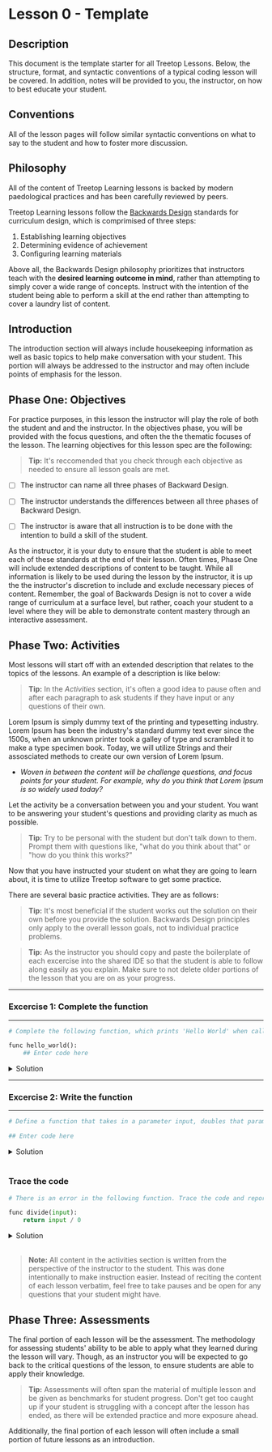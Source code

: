 # **Lesson 0 - Template**

## Description

This document is the template starter for all Treetop Lessons. Below, the structure, format, and syntactic conventions of a typical coding lesson will be covered. In addition, notes will be provided to you, the instructor, on how to best educate your student.

## Conventions

All of the lesson pages will follow similar syntactic conventions on what to say to the student and how to foster more discussion.

## Philosophy

All of the content of Treetop Learning lessons is backed by modern paedological practices and has been carefully reviewed by peers.

Treetop Learning lessons follow the [Backwards Design](https://www.modelteaching.com/education-articles/lesson-curriculum-planning/backwards-design-in-lesson-planning) standards for curriculum design, which is comprimised of three steps:

1. Establishing learning objectives
2. Determining evidence of achievement
3. Configuring learning materials

Above all, the Backwards Design philosophy prioritizes that instructors teach with the **desired learning outcome in mind**, rather than attempting to simply cover a wide range of concepts. Instruct with the intention of the student being able to perform a skill at the end rather than attempting to cover a laundry list of content.

## Introduction

The introduction section will always include housekeeping information as well as basic topics to help make conversation with your student. This portion will always be addressed to the instructor and may often include points of emphasis for the lesson.

## **Phase One: Objectives**

For practice purposes, in this lesson the instructor will play the role of both the student and and the instructor. In the objectives phase, you will be provided with the focus questions, and often the the thematic focuses of the lesson. The learning objectives for this lesson spec are the following:

> **Tip:** It's reccomended that you check through each objective as needed to ensure all lesson goals are met.

- [ ] The instructor can name all three phases of Backward Design.

- [ ] The instructor understands the differences between all three phases of Backward Design.

- [ ] The instructor is aware that all instruction is to be done with the intention to build a skill of the student.

As the instructor, it is your duty to ensure that the student is able to meet each of these standards at the end of their lesson. Often times, Phase One will include extended descriptions of content to be taught. While all information is likely to be used during the lesson by the instructor, it is up the the instructor's discretion to include and exclude necessary pieces of content. Remember, the goal of Backwards Design is not to cover a wide range of curriculum at a surface level, but rather, coach your student to a level where they will be able to demonstrate content mastery through an interactive assessment.

## **Phase Two: Activities**

Most lessons will start off with an extended description that relates to the topics of the lessons. An example of a description is like below:

> **Tip:** In the *Activities* section, it's often a good idea to pause often and after each paragraph to ask students if they have input or any questions of their own.

Lorem Ipsum is simply dummy text of the printing and typesetting industry. Lorem Ipsum has been the industry's standard dummy text ever since the 1500s, when an unknown printer took a galley of type and scrambled it to make a type specimen book. Today, we will utilize Strings and their assosciated methods to create our own version of Lorem Ipsum.

- *Woven in between the content will be challenge questions, and focus points for your student. For example, why do you think that Lorem Ipsum is so widely used today?*

Let the activity be a conversation between you and your student. You want to be answering your student's questions and providing clarity as much as possible.

> **Tip:** Try to be personal with the student but don't talk down to them. Prompt them with questions like, "what do you think about that" or "how do you think this works?"

Now that you have instructed your student on what they are going to learn about, it is time to utilize Treetop software to get some practice.

There are several basic practice activities. They are as follows:

> **Tip:** It's most beneficial if the student works out the solution on their own before you provide the solution. Backwards Design principles only apply to the overall lesson goals, not to individual practice problems.

> **Tip:** As the instructor you should copy and paste the boilerplate of each excercise into the shared IDE so that the student is able to follow along easily as you explain. Make sure to not delete older portions of the lesson that you are on as your progress.

---
### **Excercise 1: Complete the function**
---
```python
# Complete the following function, which prints 'Hello World' when called.

func hello_world():
    ## Enter code here

```

<details>
<summary> Solution</summary>

```python
print('Hello World')
```

</details>

---
### **Excercise 2: Write the function**
---

```python
# Define a function that takes in a parameter input, doubles that parameter, and then returns the result

## Enter code here
```

<details>
<summary> Solution</summary>

```python
func double(input):
    return input * 2
```

</details>
<br>

### **Trace the code**

```python
# There is an error in the following function. Trace the code and report the error.

func divide(input):
    return input / 0

```

<details>
<summary> Solution</summary>

```python
ZeroDivisionError: integer division or modulo by zero
```

</details>
<br>

> **Note:** All content in the activities section is written from the perspective of the instructor to the student. This was done intentionally to make instruction easier. Instead of reciting the content of each lesson verbatim, feel free to take pauses and be open for any questions that your student might have.

## **Phase Three: Assessments**

The final portion of each lesson will be the assessment. The methodology for assessing students' ability to be able to apply what they learned during the lesson will vary. Though, as an instructor you will be expected to go back to the critical questions of the lesson, to ensure students are able to apply their knowledge.

> **Tip:** Assessments will often span the material of multiple lesson and be given as benchmarks for student progress. Don't get too caught up if your student is struggling with a concept after the lesson has ended, as there will be extended practice and more exposure ahead.

Additionally, the final portion of each lesson will often include a small portion of future lessons as an introduction.
